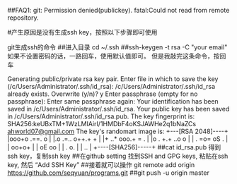 ##FAQ1: git: Permission denied(publickey). fatal:Could not read from remote repository.

#产生原因是没有生成ssh key，按照以下步骤即可使用

git生成ssh的命令
##进入目录 cd ~/.ssh
##ssh-keygen -t rsa -C "your email"
如果不设置密码的话，一路回车，使用默认值即可。 
但是我敲完这条命令，按回车 

Generating public/private rsa key pair.
Enter file in which to save the key (/c/Users/Administrator/.ssh/id_rsa):
/c/Users/Administrator/.ssh/id_rsa already exists.
Overwrite (y/n)? y
Enter passphrase (empty for no passphrase):
Enter same passphrase again:
Your identification has been saved in /c/Users/Administrator/.ssh/id_rsa.
Your public key has been saved in /c/Users/Administrator/.ssh/id_rsa.pub.
The key fingerprint is:
SHA256:keUBxTM+1WzLMIAirI/1HMDbF4oKSJAWHe2q1bNaZCs ahworld07@gmail.com
The key's randomart image is:
+---[RSA 2048]----+
|ooo+o   .==. o   |
|.o .=.. o++.+ +  |
|+  ..* ooo.+ = . |
|o . +.+ ..o   o  |
| . =o= oS  .     |
|  oo+o+          |
|  oE oo          |
| .  o.           |
|   ..            |
+----[SHA256]-----+
##cat id_rsa.pub 得到ssh key，复制ssh key
##在github setting 找到SSH and GPG keys, 粘贴在ssh key, 然后 “Add SSH Key”
##接着就可以操作   git remote add origin https://github.com/seqyuan/programs.git
##git push -u origin master 



